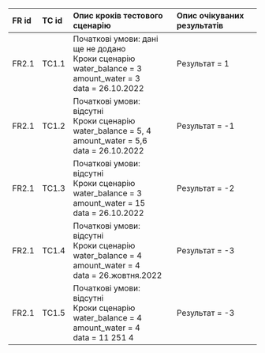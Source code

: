 |FR id|TC id|Опис кроків тестового сценарію|Опис очікуваних результатів|
|:-|:-|:-|:-|
|FR2.1|TC1.1|Початкові умови: дані ще не додано <br> Кроки сценарію <br> water_balance = 3  <br> amount_water = 3 <br> data = 26.10.2022|Результат = 1|
|FR2.1|TC1.2|Початкові умови: відсутні <br> Кроки сценарію <br> water_balance = 5, 4  <br> amount_water = 5,6 <br> data = 26.10.2022|Результат = -1|
|FR2.1|TC1.3|Початкові умови: відсутні <br> Кроки сценарію <br> water_balance = 3  <br> amount_water = 15 <br> data = 26.10.2022|Результат = -2|
|FR2.1|TC1.4|Початкові умови: відсутні <br> Кроки сценарію <br> water_balance = 4  <br> amount_water = 4 <br> data = 26.жовтня.2022|Результат = -3|
|FR2.1|TC1.5|Початкові умови: відсутні <br> Кроки сценарію <br> water_balance = 4  <br> amount_water = 4 <br> data = 11 251 4|Результат = -3|
